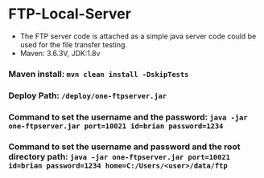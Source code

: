 # FTP-Local-Server

- The FTP server code is attached as a simple java server code could be used for the file transfer testing.
- Maven: 3.6.3V, JDK:1.8v

### Maven install: `mvn clean install -DskipTests`

### Deploy Path: `/deploy/one-ftpserver.jar`

### Command to set the username and the password: `java -jar one-ftpserver.jar port=10021 id=brian password=1234`

### Command to set the username and password and the root directory path: `java -jar one-ftpserver.jar port=10021 id=brian password=1234 home=C:/Users/<user>/data/ftp`



